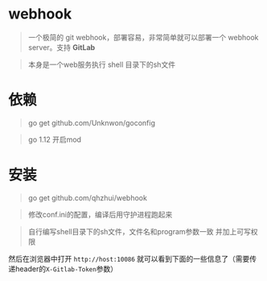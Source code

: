 # webhook

> 一个极简的 git webhook，部署容易，非常简单就可以部署一个 webhook server。支持 **GitLab** 

> 本身是一个web服务执行 shell 目录下的sh文件

# 依赖

> go get github.com/Unknwon/goconfig

> go 1.12 开启mod 

# 安装

> go get github.com/qhzhui/webhook

> 修改conf.ini的配置，编译后用守护进程跑起来

> 自行编写shell目录下的sh文件，文件名和program参数一致 并加上可写权限

然后在浏览器中打开 `http://host:10086` 就可以看到下面的一些信息了（需要传递header的`X-Gitlab-Token`参数）
